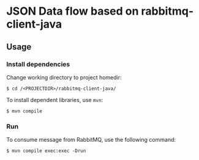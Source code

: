 # JSON Data flow based on rabbitmq-client-java

## Usage

### Install dependencies

Change working directory to project homedir:

```
$ cd /<PROJECTDIR>/rabbitmq-client-java/
```

To install dependent libraries, use `mvn`:

```
$ mvn compile
```

### Run

To consume message from RabbitMQ, use the following command:

```
$ mvn compile exec:exec -Drun
```
